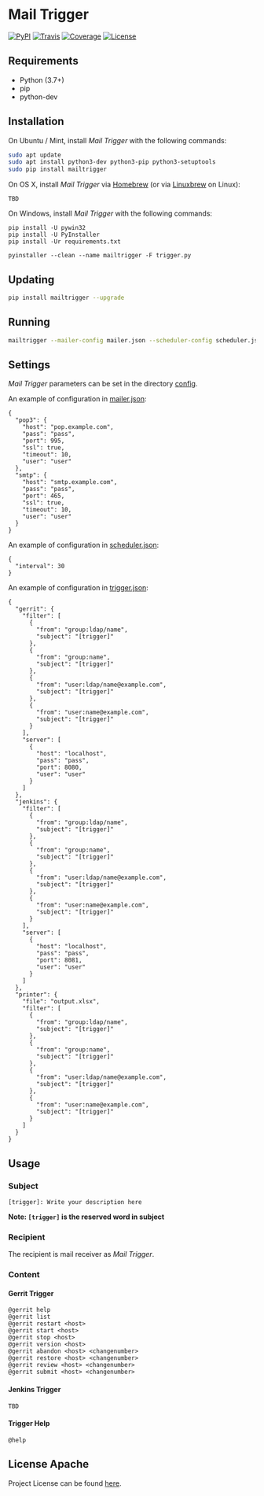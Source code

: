 # Mail Trigger

[![PyPI](https://img.shields.io/pypi/v/mailtrigger.svg?color=brightgreen)](https://pypi.org/project/mailtrigger/)
[![Travis](https://travis-ci.com/craftslab/mailtrigger.svg?branch=master)](https://travis-ci.com/craftslab/mailtrigger)
[![Coverage](https://coveralls.io/repos/github/craftslab/mailtrigger/badge.svg?branch=master)](https://coveralls.io/github/craftslab/mailtrigger?branch=master)
[![License](https://img.shields.io/github/license/craftslab/mailtrigger.svg?color=brightgreen)](https://github.com/craftslab/mailtrigger/blob/master/LICENSE)



## Requirements

- Python (3.7+)
- pip
- python-dev



## Installation

On Ubuntu / Mint, install *Mail Trigger* with the following commands:

```bash
sudo apt update
sudo apt install python3-dev python3-pip python3-setuptools
sudo pip install mailtrigger
```

On OS X, install *Mail Trigger* via [Homebrew](https://brew.sh/) (or via [Linuxbrew](https://linuxbrew.sh/) on Linux):

```
TBD
```

On Windows, install *Mail Trigger* with the following commands:

```
pip install -U pywin32
pip install -U PyInstaller
pip install -Ur requirements.txt

pyinstaller --clean --name mailtrigger -F trigger.py
```



## Updating

```bash
pip install mailtrigger --upgrade
```



## Running

```bash
mailtrigger --mailer-config mailer.json --scheduler-config scheduler.json --trigger-config trigger.json
```



## Settings

*Mail Trigger* parameters can be set in the directory [config](https://github.com/craftslab/mailtrigger/blob/master/mailtrigger/config).

An example of configuration in [mailer.json](https://github.com/craftslab/mailtrigger/blob/master/mailtrigger/config/mailer.json):

```
{
  "pop3": {
    "host": "pop.example.com",
    "pass": "pass",
    "port": 995,
    "ssl": true,
    "timeout": 10,
    "user": "user"
  },
  "smtp": {
    "host": "smtp.example.com",
    "pass": "pass",
    "port": 465,
    "ssl": true,
    "timeout": 10,
    "user": "user"
  }
}
```

An example of configuration in [scheduler.json](https://github.com/craftslab/mailtrigger/blob/master/mailtrigger/config/scheduler.json):

```
{
  "interval": 30
}
```

An example of configuration in [trigger.json](https://github.com/craftslab/mailtrigger/blob/master/mailtrigger/config/trigger.json):

```
{
  "gerrit": {
    "filter": [
      {
        "from": "group:ldap/name",
        "subject": "[trigger]"
      },
      {
        "from": "group:name",
        "subject": "[trigger]"
      },
      {
        "from": "user:ldap/name@example.com",
        "subject": "[trigger]"
      },
      {
        "from": "user:name@example.com",
        "subject": "[trigger]"
      }
    ],
    "server": [
      {
        "host": "localhost",
        "pass": "pass",
        "port": 8080,
        "user": "user"
      }
    ]
  },
  "jenkins": {
    "filter": [
      {
        "from": "group:ldap/name",
        "subject": "[trigger]"
      },
      {
        "from": "group:name",
        "subject": "[trigger]"
      },
      {
        "from": "user:ldap/name@example.com",
        "subject": "[trigger]"
      },
      {
        "from": "user:name@example.com",
        "subject": "[trigger]"
      }
    ],
    "server": [
      {
        "host": "localhost",
        "pass": "pass",
        "port": 8081,
        "user": "user"
      }
    ]
  },
  "printer": {
    "file": "output.xlsx",
    "filter": [
      {
        "from": "group:ldap/name",
        "subject": "[trigger]"
      },
      {
        "from": "group:name",
        "subject": "[trigger]"
      },
      {
        "from": "user:ldap/name@example.com",
        "subject": "[trigger]"
      },
      {
        "from": "user:name@example.com",
        "subject": "[trigger]"
      }
    ]
  }
}
```



## Usage

### Subject

```
[trigger]: Write your description here
```

**Note: `[trigger]` is the reserved word in subject**



### Recipient

The recipient is mail receiver as *Mail Trigger*.



### Content

#### Gerrit Trigger

```
@gerrit help
@gerrit list
@gerrit restart <host>
@gerrit start <host>
@gerrit stop <host>
@gerrit version <host>
@gerrit abandon <host> <changenumber>
@gerrit restore <host> <changenumber>
@gerrit review <host> <changenumber>
@gerrit submit <host> <changenumber>
```



#### Jenkins Trigger

```
TBD
```



#### Trigger Help

```
@help
```



## License Apache

Project License can be found [here](https://github.com/craftslab/mailtrigger/blob/master/LICENSE).
